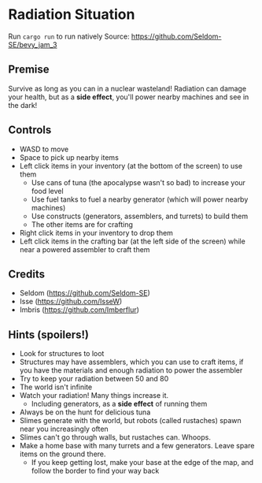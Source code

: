 # Radiation Situation

Run `cargo run` to run natively
Source: https://github.com/Seldom-SE/bevy_jam_3

## Premise

Survive as long as you can in a nuclear wasteland! Radiation can damage your health, but as a
**side effect**, you'll power nearby machines and see in the dark!

## Controls

- WASD to move
- Space to pick up nearby items
- Left click items in your inventory (at the bottom of the screen) to use them
    - Use cans of tuna (the apocalypse wasn't so bad) to increase your food level
    - Use fuel tanks to fuel a nearby generator (which will power nearby machines)
    - Use constructs (generators, assemblers, and turrets) to build them
    - The other items are for crafting
- Right click items in your inventory to drop them
- Left click items in the crafting bar (at the left side of the screen) while near a powered
assembler to craft them

## Credits

- Seldom (https://github.com/Seldom-SE)
- Isse (https://github.com/IsseW)
- Imbris (https://github.com/Imberflur)

## Hints (spoilers!)

- Look for structures to loot
- Structures may have assemblers, which you can use to craft items, if you have the materials and
enough radiation to power the assembler
- Try to keep your radiation between 50 and 80
- The world isn't infinite
- Watch your radiation! Many things increase it.
    - Including generators, as a **side effect** of running them
- Always be on the hunt for delicious tuna
- Slimes generate with the world, but robots (called rustaches) spawn near you increasingly often
- Slimes can't go through walls, but rustaches can. Whoops.
- Make a home base with many turrets and a few generators. Leave spare items on the ground there.
    - If you keep getting lost, make your base at the edge of the map, and follow the border
    to find your way back
